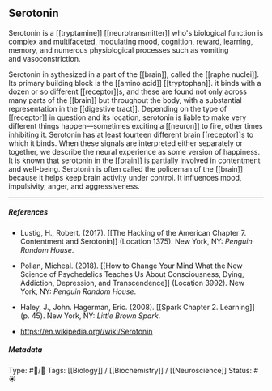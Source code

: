 ## Serotonin  # 

Serotonin is a [[tryptamine]] [[neurotransmitter]] who's biological function is complex and multifaceted, modulating mood, cognition, reward, learning, memory, and numerous physiological processes such as vomiting and vasoconstriction. 

Serotonin in sythesized in a part of the [[brain]], called the [[raphe nuclei]]. Its primary building block is the [[amino acid]] [[tryptophan]]. it binds with a dozen or so different [[receptor]]s, and these are found not only across many parts of the [[brain]] but throughout the body, with a substantial representation in the [[digestive tract]]. Depending on the type of [[receptor]] in question and its location, serotonin is liable to make very different things happen—sometimes exciting a [[neuron]] to fire, other times inhibiting it. Serotonin has at least fourteen different brain [[receptor]]s to which it binds. When these signals are interpreted either separately or together, we describe the neural experience as some version of happiness. It is known that serotonin in the [[brain]] is partially involved in contentment and well-being. Serotonin is often called the policeman of the [[brain]] because it helps keep brain activity under control. It influences mood, impulsivity, anger, and aggressiveness.

___

##### References

- Lustig, H., Robert. (2017). [[The Hacking of the American Chapter 7. Contentment and Serotonin]] (Location 1375). New York, NY: _Penguin Random House_.

- Pollan, Micheal. (2018). [[How to Change Your Mind What the New Science of Psychedelics Teaches Us About Consciousness, Dying, Addiction, Depression, and Transcendence]] (Location 3992). New York, NY: _Penguin Random House_. 

- Haley, J., John. Hagerman, Eric. (2008). [[Spark Chapter 2. Learning]]  (p. 45). New York, NY: _Little Brown Spark_.

- https://en.wikipedia.org//wiki/Serotonin 

##### Metadata

Type: #🔵/🔵 
Tags: [[Biology]] / [[Biochemistry]] / [[Neuroscience]] 
Status: #☀️ 